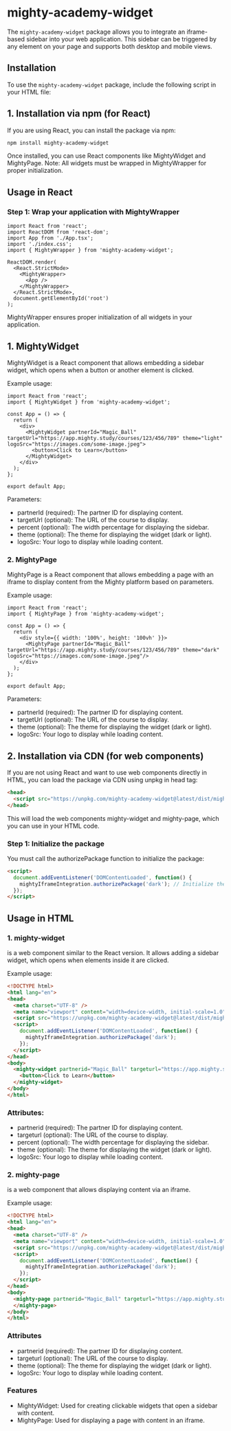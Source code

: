# mighty-academy-widget

The `mighty-academy-widget` package allows you to integrate an iframe-based sidebar into your web application. This sidebar can be triggered by any element on your page and supports both desktop and mobile views.

## Installation
To use the `mighty-academy-widget` package, include the following script in your HTML file:

## 1. Installation via npm (for React)

If you are using React, you can install the package via npm:

```bash
npm install mighty-academy-widget
```

Once installed, you can use React components like MightyWidget and MightyPage. Note: All widgets must be wrapped in MightyWrapper for proper initialization.


## Usage in React

### Step 1: Wrap your application with MightyWrapper


```JSX
import React from 'react';
import ReactDOM from 'react-dom';
import App from './App.tsx';
import './index.css';
import { MightyWrapper } from 'mighty-academy-widget';

ReactDOM.render(
  <React.StrictMode>
    <MightyWrapper>
      <App />
    </MightyWrapper>
  </React.StrictMode>,
  document.getElementById('root')
);
```

MightyWrapper ensures proper initialization of all widgets in your application.

## 1. MightyWidget

MightyWidget is a React component that allows embedding a sidebar widget, which opens when a button or another element is clicked.

Example usage:

```JSX
import React from 'react';
import { MightyWidget } from 'mighty-academy-widget';

const App = () => {
  return (
    <div>
      <MightyWidget partnerId="Magic_Ball" targetUrl="https://app.mighty.study/courses/123/456/789" theme="light" logoSrc="https://images.com/some-image.jpeg">
        <button>Click to Learn</button>
      </MightyWidget>
    </div>
  );
};

export default App;
```

Parameters:

* partnerId (required): The partner ID for displaying content.
* targetUrl (optional): The URL of the course to display.
* percent (optional): The width percentage for displaying the sidebar.
* theme (optional): The theme for displaying the widget (dark or light).
* logoSrc: Your logo to display while loading content.

### 2. MightyPage

MightyPage is a React component that allows embedding a page with an iframe to display content from the Mighty platform based on parameters.

Example usage:

```JSX
import React from 'react';
import { MightyPage } from 'mighty-academy-widget';

const App = () => {
  return (
    <div style={{ width: '100%', height: '100vh' }}>
      <MightyPage partnerId="Magic_Ball" targetUrl="https://app.mighty.study/courses/123/456/789" theme="dark" logoSrc="https://images.com/some-image.jpeg"/>
    </div>
  );
};

export default App;
```

Parameters:

* partnerId (required): The partner ID for displaying content.
* targetUrl (optional): The URL of the course to display.
* theme (optional): The theme for displaying the widget (dark or light).
* logoSrc: Your logo to display while loading content.

## 2. Installation via CDN (for web components)

If you are not using React and want to use web components directly in HTML, you can load the package via CDN using unpkg in head tag:

```html
<head>
  <script src="https://unpkg.com/mighty-academy-widget@latest/dist/mightyIframeIntegration.js"></script>
</head>
```

This will load the web components mighty-widget and mighty-page, which you can use in your HTML code.

### Step 1: Initialize the package

You must call the authorizePackage function to initialize the package:

```html
<script>
  document.addEventListener('DOMContentLoaded', function() {
    mightyIframeIntegration.authorizePackage('dark'); // Initialize the package with a theme
  });
</script>
```

## Usage in HTML

### 1. mighty-widget

<mighty-widget> is a web component similar to the React version. It allows adding a sidebar widget, which opens when elements inside it are clicked.

Example usage:

```html
<!DOCTYPE html>
<html lang="en">
<head>
  <meta charset="UTF-8" />
  <meta name="viewport" content="width=device-width, initial-scale=1.0" />
  <script src="https://unpkg.com/mighty-academy-widget@latest/dist/mightyIframeIntegration.js"></script>
  <script>
    document.addEventListener('DOMContentLoaded', function() {
      mightyIframeIntegration.authorizePackage('dark');
    });
  </script>
</head>
<body>
  <mighty-widget partnerid="Magic_Ball" targeturl="https://app.mighty.study/courses/123/456/789" theme="light" logoSrc="https://images.com/some-image.jpeg">
    <button>Click to Learn</button>
  </mighty-widget>
</body>
</html>
```
### Attributes:

* partnerid (required): The partner ID for displaying content.
* targeturl (optional): The URL of the course to display.
* percent (optional): The width percentage for displaying the sidebar.
* theme (optional): The theme for displaying the widget (dark or light).
* logoSrc: Your logo to display while loading content.

### 2. mighty-page

<mighty-page> is a web component that allows displaying content via an iframe.

Example usage:


```html
<!DOCTYPE html>
<html lang="en">
<head>
  <meta charset="UTF-8" />
  <meta name="viewport" content="width=device-width, initial-scale=1.0" />
  <script src="https://unpkg.com/mighty-academy-widget@latest/dist/mightyIframeIntegration.js"></script>
  <script>
    document.addEventListener('DOMContentLoaded', function() {
      mightyIframeIntegration.authorizePackage('dark');
    });
  </script>
</head>
<body>
  <mighty-page partnerid="Magic_Ball" targeturl="https://app.mighty.study/courses/123/456/789" theme="dark" style="width: 100%; height: 100vh;" logoSrc="https://images.com/ome-image.jpeg">
  </mighty-page>
</body>
</html>
```
### Attributes

* partnerid (required): The partner ID for displaying content.
* targeturl (optional): The URL of the course to display.
* theme (optional): The theme for displaying the widget (dark or light).
* logoSrc: Your logo to display while loading content.

### Features

* MightyWidget: Used for creating clickable widgets that open a sidebar with content.
* MightyPage: Used for displaying a page with content in an iframe.
